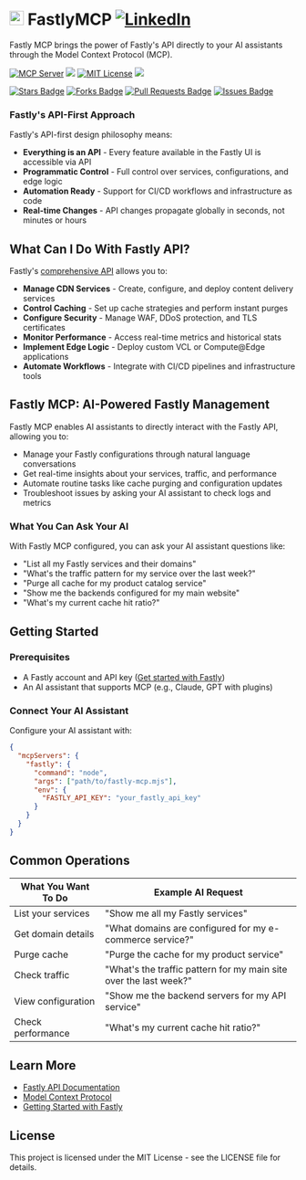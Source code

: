 # <img src="https://res.cloudinary.com/brandpad/image/upload/c_scale,dpr_auto,f_auto,w_1792/v1713826774/28444/tachometer-white-png" alt="Fastly Logo" height="25"> FastlyMCP [![](https://img.shields.io/badge/LinkedIn-0077B5?style=flat&logo=linkedin&logoColor=white "LinkedIn")](https://www.linkedin.com/in/your-linkedin/)


Fastly MCP brings the power of Fastly's API directly to your AI assistants through the Model Context Protocol (MCP).

[![](https://badge.mcpx.dev?type=server "MCP Server")](https://modelcontextprotocol.io/introduction)
[![](https://img.shields.io/badge/Node.js-16+-339933?style=flat-square&logo=node.js&logoColor=white)](https://nodejs.org/)
[![](https://img.shields.io/badge/License-MIT-red.svg "MIT License")](https://opensource.org/licenses/MIT)
[![](https://img.shields.io/badge/status-beta-orange?style=flat-square)](https://github.com/yourusername/fastly-mcp)

<a href="https://github.com/Arodoid/FastlyMCP/stargazers"><img src="https://img.shields.io/github/stars/Arodoid/FastlyMCP" alt="Stars Badge"/></a>
<a href="https://github.com/Arodoid/FastlyMCP/network/members"><img src="https://img.shields.io/github/forks/Arodoid/FastlyMCP" alt="Forks Badge"/></a>
<a href="https://github.com/Arodoid/FastlyMCP/pulls"><img src="https://img.shields.io/github/issues-pr/Arodoid/FastlyMCP" alt="Pull Requests Badge"/></a>
<a href="https://github.com/Arodoid/FastlyMCP/issues"><img src="https://img.shields.io/github/issues/Arodoid/FastlyMCP" alt="Issues Badge"/></a>

### Fastly's API-First Approach

Fastly's API-first design philosophy means:

- **Everything is an API** - Every feature available in the Fastly UI is accessible via API
- **Programmatic Control** - Full control over services, configurations, and edge logic
- **Automation Ready** - Support for CI/CD workflows and infrastructure as code
- **Real-time Changes** - API changes propagate globally in seconds, not minutes or hours

## What Can I Do With Fastly API?

Fastly's [comprehensive API](https://www.fastly.com/documentation/reference/api/) allows you to:

- **Manage CDN Services** - Create, configure, and deploy content delivery services
- **Control Caching** - Set up cache strategies and perform instant purges
- **Configure Security** - Manage WAF, DDoS protection, and TLS certificates
- **Monitor Performance** - Access real-time metrics and historical stats
- **Implement Edge Logic** - Deploy custom VCL or Compute@Edge applications
- **Automate Workflows** - Integrate with CI/CD pipelines and infrastructure tools

## Fastly MCP: AI-Powered Fastly Management

Fastly MCP enables AI assistants to directly interact with the Fastly API, allowing you to:

- Manage your Fastly configurations through natural language conversations
- Get real-time insights about your services, traffic, and performance
- Automate routine tasks like cache purging and configuration updates
- Troubleshoot issues by asking your AI assistant to check logs and metrics

### What You Can Ask Your AI

With Fastly MCP configured, you can ask your AI assistant questions like:

- "List all my Fastly services and their domains"
- "What's the traffic pattern for my service over the last week?"
- "Purge all cache for my product catalog service"
- "Show me the backends configured for my main website"
- "What's my current cache hit ratio?"

## Getting Started

### Prerequisites

- A Fastly account and API key ([Get started with Fastly](https://www.fastly.com/signup/))
- An AI assistant that supports MCP (e.g., Claude, GPT with plugins)

### Connect Your AI Assistant

Configure your AI assistant with:

```json
{
  "mcpServers": {
    "fastly": {
      "command": "node",
      "args": ["path/to/fastly-mcp.mjs"],
      "env": {
        "FASTLY_API_KEY": "your_fastly_api_key"
      }
    }
  }
}
```

## Common Operations

| What You Want To Do | Example AI Request                                                |
| ------------------- | ----------------------------------------------------------------- |
| List your services  | "Show me all my Fastly services"                                  |
| Get domain details  | "What domains are configured for my e-commerce service?"          |
| Purge cache         | "Purge the cache for my product service"                          |
| Check traffic       | "What's the traffic pattern for my main site over the last week?" |
| View configuration  | "Show me the backend servers for my API service"                  |
| Check performance   | "What's my current cache hit ratio?"                              |

## Learn More

- [Fastly API Documentation](https://www.fastly.com/documentation/reference/api/)
- [Model Context Protocol](https://modelcontextprotocol.io/introduction)
- [Getting Started with Fastly](https://docs.fastly.com/en/guides/start-here)

## License

This project is licensed under the MIT License - see the LICENSE file for details.
